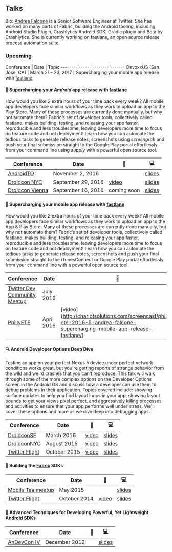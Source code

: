 ## Talks

Bio: [Andrea Falcone](https://twitter.com/asfalcone) is a Senior Software Engineer at Twitter. She has worked on many parts of Fabric, building the Android tooling, including Android Studio Plugin, Crashlytics Android SDK, Gradle plugin and Beta by Crashlytics. She is currently working on fastlane, an open source release process automation suite.

### Upcoming
Conference | Date | Topic
--------|------|--------|-------
DevoxxUS (San Jose, CA) | March 21 – 23, 2017 | Supercharging your mobile app release with [fastlane](https://fastlane.tools/)

#### 🚀 Supercharging your _Android_ app release with [fastlane](https://fastlane.tools/)
How would you like 2 extra hours of your time back every week? All mobile app developers face similar workflows as they work to upload an app to the Play Store. Many of these processes are currently done manually, but why not automate them? Fabric’s set of developer tools, collectively called fastlane, makes building, testing, and releasing your app faster, reproducible and less troublesome, leaving developers more time to focus on feature code and not deployment! Learn how you can automate the tedious tasks to generate release notes, screenshots using _screengrab_ and push your final submission straight to the Google Play portal effortlessly from your command line using _supply_ with a powerful open source tool.

Conference | Date | 🎥 | 💻
--------|------|--------|-------
[AndroidTO](androidto.com) | November 2, 2016 |  | [slides](https://docs.google.com/presentation/d/1mrGImnooda4jX6z55YzIUb15w_-0hlvtzjCKA1nfNIg/pub?start=false&loop=false&delayms=3000)
[Droidcon NYC](http://droidcon.nyc/) | September 29, 2016 | [video](https://www.youtube.com/watch?v=1Yg98k-MuQo) | [slides](https://docs.google.com/presentation/d/1mrGImnooda4jX6z55YzIUb15w_-0hlvtzjCKA1nfNIg/pub?start=false&loop=false&delayms=3000)
[Droidcon Vienna](https://droidcon.at/) | September 16, 2016 | coming soon |[slides](https://docs.google.com/presentation/d/1mrGImnooda4jX6z55YzIUb15w_-0hlvtzjCKA1nfNIg/pub?start=false&loop=false&delayms=3000)


#### 🚀 Supercharging your mobile app release with [fastlane](https://fastlane.tools/)
How would you like 2 extra hours of your time back every week? All mobile app developers face similar workflows as they work to upload an app to the App & Play Store. Many of these processes are currently done manually, but why not automate them? Fabric’s set of developer tools, collectively called fastlane, makes building, testing, and releasing your app faster, reproducible and less troublesome, leaving developers more time to focus on feature code and not deployment! Learn how you can automate the tedious tasks to generate release notes, screenshots and push your final submission straight to the iTunesConnect or Google Play portal effortlessly from your command line with a powerful open source tool.

Conference | Date | 🎥 | 💻
--------|------|--------|-------
[Twitter Dev Community Meetup](http://www.meetup.com/Boston-Twitter-Developer-Community/events/232247449/) | July 2016 | | [slides](/slides/phillyETE-fastlane-afalcone-pdf.pdf) 
[PhillyETE](http://2016.phillyemergingtech.com/) | April 2016 | [video] (http://chariotsolutions.com/screencast/philly-ete-2016-5-andrea-falcone-supercharging-mobile-app-release-fastlane/) | [slides](/slides/phillyETE-fastlane-afalcone-pdf.pdf)

#### 🔍 Android Developer Options Deep Dive
Testing an app on your perfect Nexus 5 device under perfect network conditions works great, but you're getting reports of strange behavior from the wild and weird crashes that you can't reproduce. This talk will walk through some of the more complex options on the Developer Options screen in the Android OS and discuss how a developer can use them to debug problems in their application. Topics covered include: showing surface updates to help you find layout loops in your app, showing layout bounds to get your views pixel perfect, and aggressively killing processes and activities to ensure that your app performs well under stress. We'll cover these options and more as we dive deep into debugging apps.

Conference | Date | 🎥 | 💻
--------|------|--------|-------
[DroidconSF](http://sf.droidcon.com/) | March 2016 | [video](https://www.youtube.com/watch?v=TbiNM1ltawo) |  [slides](/slides/Andrea%20Falcone%20-%20Android%20Developer%20Options.pdf)
[DroidconNYC](http://nyc.droidcon.com/2015/) | August 2015 | [video](https://www.youtube.com/watch?v=r9kW3nIDdBY) | [slides](/slides/Andrea%20Falcone%20-%20Android%20Developer%20Options.pdf)
[Twitter Flight](https://dev.twitter.com/flight/2015) | October 2015 | [video](https://www.youtube.com/watch?v=Fmf9b2EqqIE) | [slides](/slides/Flight2015-Falcone_Andrea-Android_Developer_Options.pdf)

#### 🔨 Building the [Fabric](https://get.fabric.io/)  SDKs

Conference | Date | 🎥 | 💻
--------|------|--------|-------
[Mobile Tea meetup](http://www.meetup.com/mobiletea/events/221912647/) | May 2015 |  |  [slides](/slides/Designing_and_Building_SDKs_for_Android.pdf)
[Twitter Flight](https://dev.twitter.com/flight/2014) | October 2014 | [video](https://www.youtube.com/watch?v=3h7jQU1AOvw) |  [slides](/slides/Designing_and_Building_SDKs_for_Android.pdf)


#### 🎈 Advanced Techniques for Developing Powerful, Yet Lightweight Android SDKs

Conference | Date | 🎥 | 💻
--------|------|--------|-------
[AnDevCon IV](http://www.andevcon.com/) | December 2012 |  |  [slides](/slides/Advanced%20Techniques%20for%20Developing%20Powerful%2C%20Yet%20Lightweight%20Android%20SDKs%20-%20OLD.pdf)
